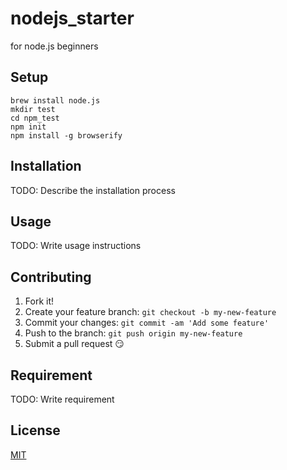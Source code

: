 nodejs_starter
===

for node.js beginners

## Setup
	brew install node.js
	mkdir test
	cd npm_test
	npm init
	npm install -g browserify

## Installation
TODO: Describe the installation process

## Usage
TODO: Write usage instructions

## Contributing
1. Fork it!
2. Create your feature branch: `git checkout -b my-new-feature`
3. Commit your changes: `git commit -am 'Add some feature'`
4. Push to the branch: `git push origin my-new-feature`
5. Submit a pull request :smirk:

## Requirement
TODO: Write requirement

## License
[MIT](https://github.com/miri4ech/nodejs_starter/blob/master/LICENSE)